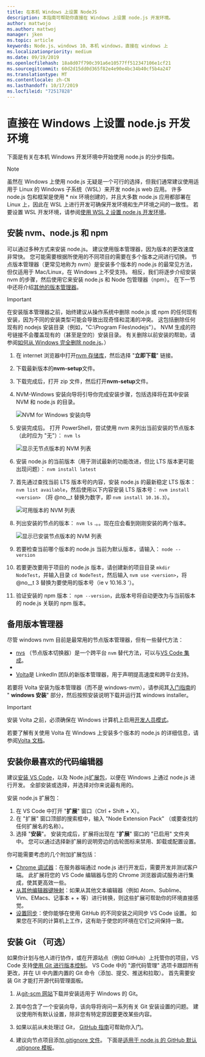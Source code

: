 ```yaml
---
title: 在本机 Windows 上设置 NodeJS
description: 本指南可帮助你直接在 Windows 上设置 node.js 开发环境。
author: mattwojo
ms.author: mattwoj
manager: jken
ms.topic: article
keywords: Node.js、windows 10、本机 windows，直接在 windows 上
ms.localizationpriority: medium
ms.date: 09/19/2019
ms.openlocfilehash: 18a8d07f790c391a6e10577ff512347106e1cf21
ms.sourcegitcommit: 60d2d15dd0d365f82e4e90e4bc34b40cf5b4a247
ms.translationtype: MT
ms.contentlocale: zh-CN
ms.lasthandoff: 10/17/2019
ms.locfileid: "72517828"
---
```

# <a name="set-up-your-nodejs-development-environment-directly-on-windows"></a>直接在 Windows 上设置 node.js 开发环境

下面是有关在本机 Windows 开发环境中开始使用 node.js 的分步指南。

> [!NOTE]
> 虽然在 Windows 上使用 node.js 无疑是一个可行的选择，但我们通常建议使用适用于 Linux 的 Windows 子系统（WSL）来开发 node.js web 应用。 许多 node.js 包和框架是使用 * nix 环境创建的，并且大多数 node.js 应用都部署在 Linux 上，因此在 WSL 上进行开发可确保开发环境和生产环境之间的一致性。 若要设置 WSL 开发环境，请参阅[使用 WSL 2 设置 node.js 开发环境](./setup-on-wsl2.md)。

## <a name="install-nvm-windows-nodejs-and-npm"></a>安装 nvm、node.js 和 npm

可以通过多种方式来安装 node.js。 建议使用版本管理器，因为版本的更改速度非常快。 您可能需要根据所使用的不同项目的需要在多个版本之间进行切换。 节点版本管理器（更常见地称为 nvm）是安装多个版本的 node.js 的最常见方法，但仅适用于 Mac/Linux，在 Windows 上不受支持。 相反，我们将逐步介绍安装 nvm 的步骤，然后使用它来安装 node.js 和 Node 包管理器（npm）。 在下一节中还将介绍[其他的版本管理器](#alternative-version-managers)。

> [!IMPORTANT]
> 在安装版本管理器之前，始终建议从操作系统中删除 node.js 或 npm 的任何现有安装，因为不同的安装类型可能会导致出现奇怪和混淆的冲突。 这包括删除任何现有的 nodejs 安装目录（例如，"C:\Program Files\nodejs"）。 NVM 生成的符号链接不会覆盖现有的（甚至是空的）安装目录。 有关删除以前安装的帮助，请参阅[如何从 Windows 完全删除 node.js](https://stackoverflow.com/questions/20711240/how-to-completely-remove-node-js-from-windows)。）

1. 在 internet 浏览器中打开[nvm 存储库](https://github.com/coreybutler/nvm-windows#node-version-manager-nvm-for-windows)，然后选择 "**立即下载**" 链接。
2. 下载最新版本的**nvm-setup**文件。
3. 下载完成后，打开 zip 文件，然后打开**nvm-setup**文件。
4. NVM-Windows 安装向导将引导你完成安装步骤，包括选择将在其中安装 NVM 和 node.js 的目录。

    ![NVM for Windows 安装向导](../images/install-nvm-for-windows-wizard.png)

5. 安装完成后。 打开 PowerShell，尝试使用 nvm 来列出当前安装的节点版本（此时应为 "无"）： `nvm ls`

    ![显示无节点版本的 NVM 列表](../images/windows-nvm-powershell-no-node.png)

6. 安装 node.js 的当前版本（用于测试最新的功能改进，但比 LTS 版本更可能出现问题）： `nvm install latest`
7. 首先通过查找当前 LTS 版本号的内容，安装 node.js 的最新稳定 LTS 版本： `nvm list available`，然后使用以下内容安装 LTS 版本号： `nvm install <version>` （将 @no__t 替换为数字，即 `nvm install 10.16.3`）。

    ![可用版本的 NVM 列表](../images/windows-nvm-list.png)

8. 列出安装的节点的版本： `nvm ls` .。。现在应会看到刚刚安装的两个版本。

    ![显示已安装节点版本的 NVM 列表](../images/windows-nvm-node-installs.png)

9. 若要检查当前哪个版本的 node.js 当前为默认版本，请输入： `node --version`
10. 若要更改要用于项目的 node.js 版本，请创建新的项目目录 `mkdir NodeTest`，并输入目录 `cd NodeTest`，然后输入 `nvm use <version>`，将 @no__t 3 替换为要使用的版本号（ie v 10.16.3 '）。
11. 验证安装的 npm 版本： `npm --version`，此版本号将自动更改为与当前版本的 node.js 关联的 npm 版本。

## <a name="alternative-version-managers"></a>备用版本管理器

尽管 windows nvm 目前是最常用的节点版本管理器，但有一些替代方法：

- [nvs](https://github.com/jasongin/nvs) （节点版本切换器）是一个跨平台 `nvm` 替代方法，可以与[VS Code 集成](https://github.com/jasongin/nvs/blob/master/doc/VSCODE.md)。
- 
- [Volta](https://github.com/volta-cli/volta#installing-volta)是 LinkedIn 团队的新版本管理器，用于声明提高速度和跨平台支持。

若要将 Volta 安装为版本管理器（而不是 windows-nvm），请参阅其[入门指南](https://docs.volta.sh/guide/getting-started)的 " **windows 安装**" 部分，然后按照安装说明下载并运行其 windows installer。

> [!IMPORTANT]
> 安装 Volta 之前，必须确保在 Windows 计算机上启用[开发人员模式](https://docs.microsoft.com/en-us/windows/uwp/get-started/enable-your-device-for-development#accessing-settings-for-developers)。

若要了解有关使用 Volta 在 Windows 上安装多个版本的 node.js 的详细信息，请参阅[Volta 文档](https://docs.volta.sh/guide/understanding#managing-your-toolchain)。

## <a name="install-your-favorite-code-editor"></a>安装你最喜欢的代码编辑器

建议[安装 VS Code](https://code.visualstudio.com)，以及 Node.js[扩展包](https://marketplace.visualstudio.com/items?itemName=waderyan.nodejs-extension-pack)，以便在 Windows 上通过 node.js 进行开发。 全部安装或选择，并选择对你来说最有用的。

安装 node.js 扩展包：

1. 在 VS Code 中打开 "**扩展**" 窗口（Ctrl + Shift + X）。
2. 在 "扩展" 窗口顶部的搜索框中，输入 "Node Extension Pack" （或要查找的任何扩展名的名称）。
3. 选择 "**安装**"。 安装完成后，扩展将出现在 "**扩展**" 窗口的 "已启用" 文件夹中。 您可以通过选择新扩展的说明旁边的齿轮图标来禁用、卸载或配置设置。

你可能需要考虑的几个附加扩展包括：

- [Chrome 调试器](https://code.visualstudio.com/blogs/2016/02/23/introducing-chrome-debugger-for-vs-code)：在服务器端通过 node.js 进行开发后，需要开发并测试客户端。 此扩展将您的 VS Code 编辑器与您的 Chrome 浏览器调试服务进行集成，使其更高效一些。
- [从其他编辑器键映射](https://marketplace.visualstudio.com/search?target=VSCode&category=Keymaps&sortBy=Downloads)：如果从其他文本编辑器（例如 Atom、Sublime、Vim、EMacs、记事本 + + 等）进行转换，则这些扩展可帮助你的环境直接感觉。
- [设置同步](https://marketplace.visualstudio.com/items?itemName=Shan.code-settings-sync)：使你能够在使用 GitHub 的不同安装之间同步 VS Code 设置。 如果您在不同的计算机上工作，这有助于使您的环境在它们之间保持一致。

## <a name="install-git-optional"></a>安装 Git （可选）

如果你计划与他人进行协作，或在开源站点（例如 GitHub）上托管你的项目，VS Code 支持[使用 Git 进行版本控制](https://code.visualstudio.com/docs/editor/versioncontrol#_git-support)。 VS Code 中的 "源代码管理" 选项卡跟踪所有更改，并在 UI 中内置内置的 Git 命令（添加、提交、推送和拉取）。 首先需要安装 Git 才能打开源代码管理面板。

1. 从[git-scm 网站](https://git-scm.com/download/win)下载并安装适用于 Windows 的 Git。

2. 其中包含了一个安装向导，该向导将询问一系列有关 Git 安装设置的问题。 建议使用所有默认设置，除非您有特定原因要更改某些内容。

3. 如果以前从未处理过 Git， [GitHub 指南](https://guides.github.com/)可帮助你入门。

4. 建议向节点项目添加[.gitignore 文件](https://help.github.com/en/articles/ignoring-files)。 下面是[适用于 node.js 的 GitHub 默认 .gitignore 模板](https://github.com/github/gitignore/blob/master/Node.gitignore)。
